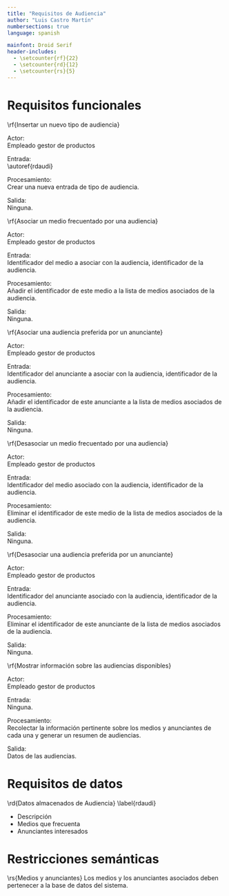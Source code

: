 ```yaml
---
title: "Requisitos de Audiencia"
author: "Luis Castro Martín"
numbersections: true
language: spanish

mainfont: Droid Serif
header-includes:
  - \setcounter{rf}{22}
  - \setcounter{rd}{12}
  - \setcounter{rs}{5}
---
```


# Requisitos funcionales

\rf{Insertar un nuevo tipo de audiencia}

Actor:  
Empleado gestor de productos

Entrada:  
\autoref{rdaudi}

Procesamiento:  
Crear una nueva entrada de tipo de audiencia.

Salida:  
Ninguna.

\rf{Asociar un medio frecuentado por una audiencia}

Actor:  
Empleado gestor de productos

Entrada:  
Identificador del medio a asociar con la audiencia, identificador de la audiencia.

Procesamiento:  
Añadir el identificador de este medio a la lista de medios asociados de la audiencia.

Salida:  
Ninguna.

\rf{Asociar una audiencia preferida por un anunciante}

Actor:  
Empleado gestor de productos

Entrada:  
Identificador del anunciante a asociar con la audiencia, identificador de la audiencia.

Procesamiento:  
Añadir el identificador de este anunciante a la lista de medios asociados de la audiencia.

Salida:  
Ninguna.

\rf{Desasociar un medio frecuentado por una audiencia}

Actor:  
Empleado gestor de productos

Entrada:  
Identificador del medio asociado con la audiencia, identificador de la audiencia.  

Procesamiento:  
Eliminar el identificador de este medio de la lista de medios asociados de la audiencia.

Salida:  
Ninguna.

\rf{Desasociar una audiencia preferida por un anunciante}

Actor:  
Empleado gestor de productos

Entrada:  
Identificador del anunciante asociado con la audiencia, identificador de la audiencia.  

Procesamiento:  
Eliminar el identificador de este anunciante de la lista de medios asociados de la audiencia.

Salida:  
Ninguna.

\rf{Mostrar información sobre las audiencias disponibles}

Actor:  
Empleado gestor de productos

Entrada:  
Ninguna.

Procesamiento:  
Recolectar la información pertinente sobre los medios y anunciantes de cada una y generar un resumen de audiencias.

Salida:  
Datos de las audiencias.

# Requisitos de datos

\rd{Datos almacenados de Audiencia}
\label{rdaudi}

   - Descripción
   - Medios que frecuenta
   - Anunciantes interesados

# Restricciones semánticas

\rs{Medios y anunciantes}
Los medios y los anunciantes asociados deben pertenecer a la base de datos del sistema.
